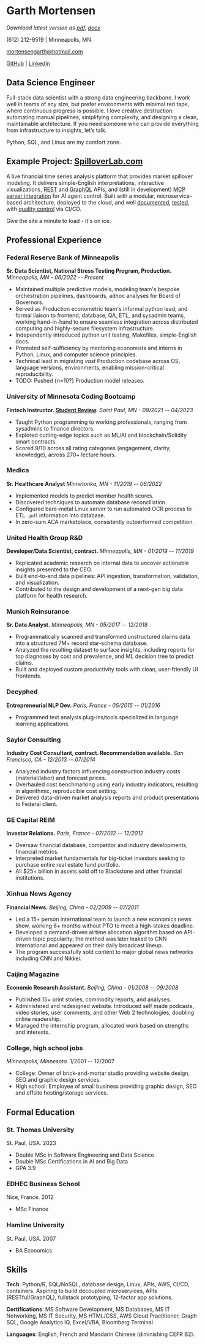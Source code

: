 # Garth Mortensen

*Download latest version as [pdf](https://github.com/garthmortensen/cv/raw/main/latest-output/cv_garthmortensen.pdf), [docx](https://github.com/garthmortensen/cv/raw/main/latest-output/cv_garthmortensen.docx)*

(612) 212-9519 \| Minneapolis, MN

<mortensengarth@hotmail.com>

[GitHub](https://www.github.com/garthmortensen)
\| [LinkedIn](https://www.linkedin.com/in/mortensengarth)

## Data Science Engineer

Full-stack data scientist with a strong data engineering backbone. I work well in teams of any size, but prefer environments with minimal red tape, where continuous progress is possible. I love creative destruction: automating manual pipelines, simplifying complexity, and designing a clean, maintainable architecture. If you need someone who can provide everything from infrastructure to insights, let’s talk.

Python, SQL, and Linux are my comfort zone.

## Example Project: [SpilloverLab.com](https://www.spilloverlab.com)

A live financial time series analysis platform that provides market spillover modeling. It delivers simple-English interpretations, interactive visualizations, [REST](https://api.spilloverlab.com/redoc) and [GraphQL](https://api.spilloverlab.com/v1/graphql/) APIs, and (still in development) [MCP server integration](https://github.com/garthmortensen/timeseries-api/blob/main/mcp_server.py) for AI agent control.  Built with a modular, microservice-based architecture, deployed to the cloud, and well [documented](https://timeseries-compute.readthedocs.io/en/latest/), [tested](https://app.codecov.io/gh/garthmortensen/timeseries-api), with [quality control](https://app.codacy.com/gh/garthmortensen/timeseries-api/dashboard) via CI/CD.

Give the site a minute to load - it's on ice.

## Professional Experience

### Federal Reserve Bank of Minneapolis

**Sr. Data Scientist, National Stress Testing Program, Production.** *Minneapolis, MN - 06/2022 -- Present*

-   Maintained multiple predictive models, modeling team's bespoke orchestration pipelines, dashboards, adhoc analyses for Board of Governors.
-   Served as Production econometric team's informal python lead, and formal liaison to frontend, database, QA, ETL, and sysadmin teams, working hand-in-hand to ensure seamless integration across distributed computing and highly-secure filesystem infrastructure.
-   Independently introduced python unit testing, Makefiles, simple-English docs.
-   Promoted self-sufficiency by mentoring economists and interns in Python, Linux, and computer science principles.
-   Technical lead in migrating *vast* Production codebase across OS, language versions, environments, enabling mission-critical reproducibility.
-   TODO: Pushed {n=10?} Production model releases.

### University of Minnesota Coding Bootcamp

**Fintech Instructor. [Student
Review](https://www.coursereport.com/schools/university-of-minnesota-boot-camps?shared_review=42025#reviews).**
*Saint Paul, MN - 09/2021 -- 04/2023*

-   Taught Python programming to working professionals, ranging from sysadmins to finance directors.
-   Explored cutting-edge topics such as ML/AI and blockchain/Solidity smart contracts.
-   Scored 9/10 across all rating categories (engagement, clarity, knowledge), across 270+ lecture hours.

### Medica

**Sr. Healthcare Analyst** *Minnetonka, MN - 11/2019 -- 06/2022*

-   Implemented models to predict member health scores.
-   Discovered techniques to automate database reconciliation.
-   Configured bare-metal Linux server to run automated OCR process to ETL `.pdf` information into database.
-   In zero-sum ACA marketplace, consistently outperformed competition.

### United Health Group R&D

**Developer/Data Scientist, contract.** *Minneapolis, MN - 01/2019 --
11/2019*

-   Replicated academic research on internal data to uncover actionable insights presented to the CEO.
-   Built end-to-end data pipelines: API ingestion, transformation, validation, and visualization.
-   Contributed to the design and development of a next-gen big data platform for health research.

### Munich Reinsurance

**Sr. Data Analyst.** *Minneapolis, MN - 05/2017 -- 12/2018*

-   Programmatically scanned and transformed unstructured claims data into a structured 7M+ record star-schema database.
-   Analyzed the resulting dataset to surface insights, including reports for top diagnoses by cost and prevalence, and ML decision tree to predict claims.
-   Built and deployed custom productivity tools with clean, user-friendly UI frontends.

### Decyphed

**Entrepreneurial NLP Dev.** *Paris, France - 05/2015 -- 01/2016*

-   Programmed text analysis plug-ins/tools specialized in language learning applications.

### Saylor Consulting

**Industry Cost Consultant, contract. Recommendation available.** *San
Francisco, CA - 12/2013 -- 07/2014*

-   Analyzed industry factors influencing construction industry costs (material/labor) and forecast prices.
-   Overhauled cost benchmarking using early industry indicators, resulting in algorithmic, reproducible cost setting.
-   Delivered data-driven market analysis reports and product presentations to Federal client.

### GE Capital REIM

**Investor Relations.** *Paris, France - 07/2012 -- 12/2012*

-   Oversaw financial database, competitor and industry developments, financial metrics.
-   Interpreted market fundamentals for big-ticket investors seeking to purchase entire real estate fund portfolio.
-   All \$25+ billion in assets sold off to Blackstone and other financial institutions.

### Xinhua News Agency

**Financial News.** *Beijing, China - 02/2009 -- 07/2011*

-   Led a 15+ person international team to launch a new economics news show, working 6+ months without PTO to meet a high-stakes deadline.
-   Developed a demand-driven airtime allocation algorithm based on API-driven topic popularity; the method was later leaked to CNN International and appeared on their daily broadcast lineup.
-   The program successfully sold content to major global news networks including CNN and Nikkei.

### Caijing Magazine

**Economic Research Assistant.** *Beijing, China - 01/2008 -- 09/2008*

-   Published 15+ print stories, commodity reports, and analyses.
-   Administered and redesigned website. Introduced self made podcasts, video stories, user comments, and other Web 2 technologies, doubling online readership.
-   Managed the internship program, allocated work based on strengths and interests.

### College, high school jobs

*Minneapolis, Minnesota.* 1/2001 -- 12/2007

-   College: Owner of brick-and-mortar studio providing website design, SEO and graphic design services.
-   High school: Employee of small business providing graphic design, SEO and offsite hosting/storage services.

## Formal Education

### St. Thomas University

St. Paul, USA. 2023

-   Double MSc in Software Engineering and Data Science
-   Double MSc Certifications in AI and Big Data
-   GPA 3.9

### EDHEC Business School

Nice, France. 2012

-   MSc Finance

### Hamline University

St. Paul, USA. 2007

-   BA Economics

## Skills

**Tech**: Python/R, SQL/NoSQL, database design, Linux, APIs, AWS, CI/CD, containers. Aspiring to build decoupled microservices, APIs (RESTful/GraphQL), fullstack prototyping, 12-factor app solutions.

**Certifications**: MS Software Development, MS Databases, MS IT Networking, MS IT Security, MS HTML/CSS, AWS Cloud Practitioner, Graph SQL, Google Analytics IQ, Excel/VBA, Bloomberg Terminal.

**Languages**: English, French and Mandarin Chinese (diminishing CEFR B2).
